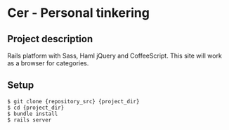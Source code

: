 # Cer - Personal tinkering

## Project description

Rails platform with Sass, Haml jQuery and CoffeeScript. This site will work as a browser for categories.

## Setup

```
$ git clone {repository_src} {project_dir}
$ cd {project_dir}
$ bundle install
$ rails server
```
